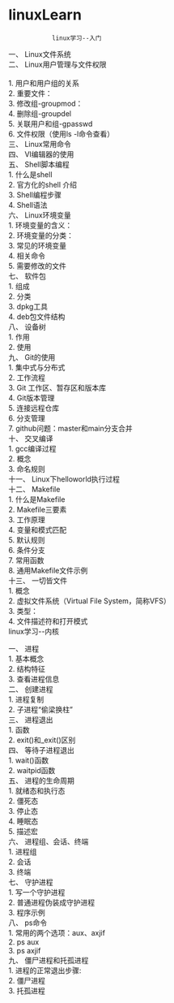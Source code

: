 # linuxLearn
				linux学习--入门
一、	Linux文件系统  
二、	Linux用户管理与文件权限  
	<br />1.	用户和用户组的关系  
	2.	重要文件：  
	3.	修改组-groupmod：  
	4.	删除组-groupdel  
	5.	关联用户和组-gpasswd  
	6.	文件权限（使用ls -l命令查看）  
三、	Linux常用命令  
四、	VI编辑器的使用  
五、	Shell脚本编程  
	1.	什么是shell  
	2.	官方化的shell 介绍  
	3.	Shell编程步骤  
	4.	Shell语法  
六、	Linux环境变量  
	1.	环境变量的含义：  
	2.	环境变量的分类：  
	3.	常见的环境变量  
	4.	相关命令  
	5.	需要修改的文件  
七、	软件包  
	1.	组成  
	2.	分类  
	3.	dpkg工具  
	4.	deb包文件结构  
八、	设备树  
	1.	作用  
	2.	使用  
九、	Git的使用  
	1.	集中式与分布式  
	2.	工作流程  
	3.	Git 工作区、暂存区和版本库  
	4.	Git版本管理  
	5.	连接远程仓库  
	6.	分支管理  
	7.	github问题：master和main分支合并  
十、	交叉编译  
	1.	gcc编译过程  
	2.	概念  
	3.	命名规则  
十一、	Linux下helloworld执行过程  
十二、	Makefile  
	1.	什么是Makefile  
	2.	Makefile三要素  
	3.	工作原理  
	4.	变量和模式匹配  
	5.	默认规则  
	6.	条件分支  
	7.	常用函数  
	8.	通用Makefile文件示例  
十三、	一切皆文件  
	1.	概念  
	2.	虚拟文件系统（Virtual File System，简称VFS）  
	3.	类型：  
	4.	文件描述符和打开模式  
				linux学习--内核  

一、	进程  
	1.	基本概念  
	2.	结构特征  
	3.	查看进程信息  
二、	创建进程  
	1.	进程复制  
	2.	子进程“偷梁换柱”  
三、	进程退出  
	1.	函数  
	2.	exit()和_exit()区别  
四、	等待子进程退出  
	1.	wait()函数  
	2.	waitpid函数  
五、	进程的生命周期  
	1.	就绪态和执行态  
	2.	僵死态  
	3.	停止态  
	4.	睡眠态  
	5.	描述宏  
六、	进程组、会话、终端  
	1.	进程组  
	2.	会话  
	3.	终端  
七、	守护进程  
	1.	写一个守护进程  
	2.	普通进程伪装成守护进程  
	3.	程序示例  
八、	ps命令  
	1.	常用的两个选项：aux、axjif  
	2.	ps aux  
	3.	ps axjif  
九、	僵尸进程和托孤进程  
	1.	进程的正常退出步骤:  
	2.	僵尸进程  
	3.	托孤进程  
